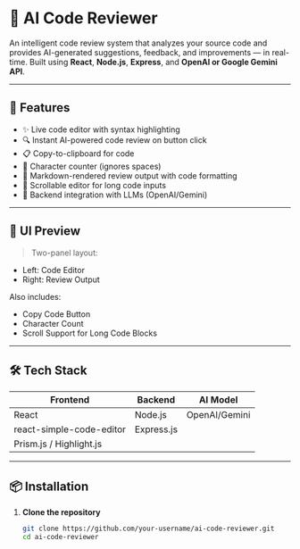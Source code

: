 # 🧠 AI Code Reviewer

An intelligent code review system that analyzes your source code and provides AI-generated suggestions, feedback, and improvements — in real-time. Built using **React**, **Node.js**, **Express**, and **OpenAI or Google Gemini API**.

---

## 🚀 Features

- ✨ Live code editor with syntax highlighting
- 🔍 Instant AI-powered code review on button click
- 📋 Copy-to-clipboard for code
- 🔢 Character counter (ignores spaces)
- 🧾 Markdown-rendered review output with code formatting
- 📜 Scrollable editor for long code inputs
- 🧠 Backend integration with LLMs (OpenAI/Gemini)

---

## 📸 UI Preview

> Two-panel layout:
- Left: Code Editor
- Right: Review Output

Also includes:
- Copy Code Button
- Character Count
- Scroll Support for Long Code Blocks

---

## 🛠️ Tech Stack

| Frontend          | Backend         | AI Model          |
|-------------------|-----------------|-------------------|
| React             | Node.js         | OpenAI/Gemini     |
| react-simple-code-editor | Express.js       |                  |
| Prism.js / Highlight.js |             |                  |

---

## 📦 Installation

1. **Clone the repository**
   ```bash
   git clone https://github.com/your-username/ai-code-reviewer.git
   cd ai-code-reviewer
